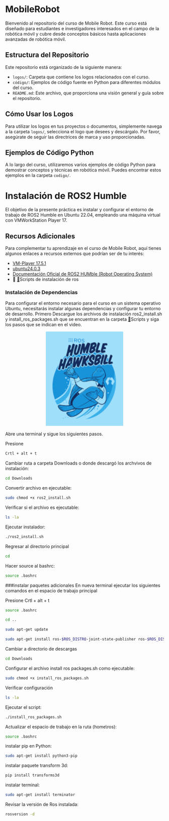 # MobileRobot

Bienvenido al repositorio del curso de Mobile Robot. Este curso está diseñado para estudiantes e investigadores interesados en el campo de la robótica móvil y cubre desde conceptos básicos hasta aplicaciones avanzadas de robótica móvil.

## Estructura del Repositorio

Este repositorio está organizado de la siguiente manera:

- `logos/`: Carpeta que contiene los logos relacionados con el curso.
- `código/`: Ejemplos de código fuente en Python para diferentes módulos del curso.
- `README.md`: Este archivo, que proporciona una visión general y guía sobre el repositorio.

## Cómo Usar los Logos

Para utilizar los logos en tus proyectos o documentos, simplemente navega a la carpeta `logos/`, selecciona el logo que desees y descárgalo. Por favor, asegúrate de seguir las directrices de marca y uso proporcionadas.

## Ejemplos de Código Python

A lo largo del curso, utilizaremos varios ejemplos de código Python para demostrar conceptos y técnicas en robótica móvil. Puedes encontrar estos ejemplos en la carpeta `codigo/`.

# Instalación de ROS2 Humble
El objetivo de la presente práctica es instalar y configurar el entorno de trabajo de ROS2 Humble en Ubuntu 22.04, empleando una máquina virtual con VMWorkStation Player 17.

## Recursos Adicionales

Para complementar tu aprendizaje en el curso de Mobile Robot, aquí tienes algunos enlaces a recursos externos que podrían ser de tu interés:

- [VM-Player 17.5.1](https://customerconnect.vmware.com/en/downloads/info/slug/desktop_end_user_computing/vmware_workstation_player/17_0)
- [ubuntu24.0.3](https://ubuntu.com/download/desktop)
- [Documentación Oficial de ROS2 HUMble (Robot Operating System)](https://docs.ros.org/en/humble/index.html)
- 📄 [📂](./Scripts/)Scripts de instalación de ros


### Instalación de Dependencias
Para configurar el entorno necesario para el curso en un sistema operativo Ubuntu, necesitarás instalar algunas dependencias y configurar tu entorno de desarrollo. 
Primero Descargue los archivos de instalación ros2_install.sh y install_ros_packages.sh que se encuentran en la carpeta  [📂](./Scripts/)Scripts y siga los pasos que se indican en el video.


<p align="center">
  <a href="https://youtu.be/sk0WTxr-yic?si=M51wHld4yW2u4Ymt">
    <img src="./Logos/imagen1.png" height="300">
  </a>
</p>


Abre una terminal y sigue los siguientes pasos.

Presione 
```bash
Crtl + alt + t

```
Cambiar ruta a carpeta Downloads o donde descargó los archvivos de instalación:
```bash
cd Downloads
```
Convertir archivo en ejecutable:
```bash
sudo chmod +x ros2_install.sh
```
Verificar si el archivo es ejecutable:
```bash
ls -la
```
Ejecutar instalador:
```bash
./ros2_install.sh
```
Regresar al directorio principal
```bash
cd
```
Hacer source al bashrc:
```bash
source .bashrc
```
###instalar paquetes adicionales
En nueva terminal ejecutar los siguientes comandos en el espacio de trabajo principal

Presione Crtl + alt + t
```bash
source .bashrc
```
```bash
cd ..
```
```bash
sudo apt-get update 
```
```bash
sudo apt-get install ros-$ROS_DISTRO-joint-state-publisher ros-$ROS_DISTRO-xacro ros-$ROS_DISTRO-joint-state-publisher-gui ros-$ROS_DISTRO-tf2-* ros-$ROS_DISTRO-gazebo-* ros-$ROS_DISTRO-rviz-default-plugins
```
Cambiar a directorio de descargas
```bash
cd Downloads
```
Configurar el archivo install ros packages.sh como ejecutable:
```bash
sudo chmod +x install_ros_packages.sh
```
Verificar configuración
```bash
ls -la
```
Ejecutar el script:
```bash
./install_ros_packages.sh
```
Actualizar el espacio de trabajo en la ruta (home\ros):
```bash
source .bashrc
```
instalar pip en Python:
```bash
sudo apt-get install python3-pip
```
instalar paquete transform 3d:
```bash
pip install transforms3d
```
instalar terminal:
```bash
sudo apt-get install terminator
```
Revisar la versión de Ros instalada:
```bash
rosversion -d
```

